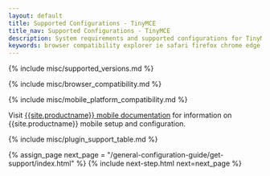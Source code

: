 ```yaml
---
layout: default
title: Supported Configurations - TinyMCE
title_nav: Supported Configurations - TinyMCE
description: System requirements and supported configurations for TinyMCE.
keywords: browser compatibility explorer ie safari firefox chrome edge
---
```


{% include misc/supported_versions.md %}

{% include misc/browser_compatibility.md %}

{% include misc/mobile_platform_compatibility.md %}

Visit [{{site.productname}} mobile documentation]({{site.baseurl}}/mobile) for information on {{site.productname}} mobile setup and configuration.

{% include misc/plugin_support_table.md %}

{% assign_page next_page = "/general-configuration-guide/get-support/index.html" %}
{% include next-step.html next=next_page %}
